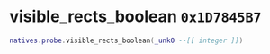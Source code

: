 # visible_rects_boolean `0x1D7845B7`

```lua
natives.probe.visible_rects_boolean(_unk0 --[[ integer ]])
```